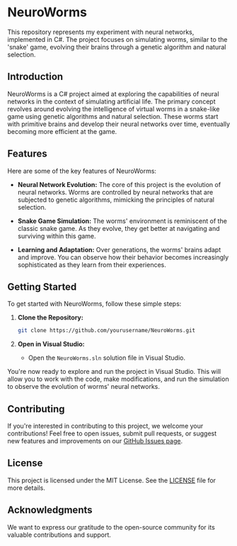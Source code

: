 # NeuroWorms

This repository represents my experiment with neural networks, implemented in C#. The project focuses on simulating worms, similar to the 'snake' game, evolving their brains through a genetic algorithm and natural selection.

## Introduction

NeuroWorms is a C# project aimed at exploring the capabilities of neural networks in the context of simulating artificial life. The primary concept revolves around evolving the intelligence of virtual worms in a snake-like game using genetic algorithms and natural selection. These worms start with primitive brains and develop their neural networks over time, eventually becoming more efficient at the game.

## Features

Here are some of the key features of NeuroWorms:

- **Neural Network Evolution:** The core of this project is the evolution of neural networks. Worms are controlled by neural networks that are subjected to genetic algorithms, mimicking the principles of natural selection.

- **Snake Game Simulation:** The worms' environment is reminiscent of the classic snake game. As they evolve, they get better at navigating and surviving within this game.

- **Learning and Adaptation:** Over generations, the worms' brains adapt and improve. You can observe how their behavior becomes increasingly sophisticated as they learn from their experiences.

## Getting Started

To get started with NeuroWorms, follow these simple steps:

1. **Clone the Repository:**
   ```bash
   git clone https://github.com/yourusername/NeuroWorms.git
   ```

2. **Open in Visual Studio:**
   - Open the `NeuroWorms.sln` solution file in Visual Studio.

You're now ready to explore and run the project in Visual Studio. This will allow you to work with the code, make modifications, and run the simulation to observe the evolution of worms' neural networks.

## Contributing

If you're interested in contributing to this project, we welcome your contributions! Feel free to open issues, submit pull requests, or suggest new features and improvements on our [GitHub Issues page](https://github.com/fireton/NeuroWorms/issues).

## License

This project is licensed under the MIT License. See the [LICENSE](LICENSE) file for more details.

## Acknowledgments

We want to express our gratitude to the open-source community for its valuable contributions and support.